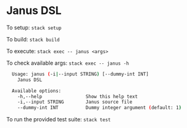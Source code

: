 # Janus DSL

To setup: `stack setup`

To build: `stack build`

To execute: `stack exec -- janus <args>`

To check available args: `stack exec -- janus -h`

```bash
  Usage: janus (-i|--input STRING) [--dummy-int INT]
    Janus DSL

  Available options:
    -h,--help                Show this help text
    -i,--input STRING        Janus source file
    --dummy-int INT          Dummy integer argument (default: 1)
```

To run the provided test suite: `stack test`
